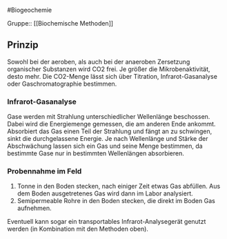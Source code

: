 #Biogeochemie 

Gruppe:: [[Biochemische Methoden]]

## Prinzip

Sowohl bei der aeroben, als auch bei der anaeroben Zersetzung organischer Substanzen wird CO2 frei. Je größer die Mikrobenaktivität, desto mehr. Die CO2-Menge lässt sich über Titration, Infrarot-Gasanalyse oder Gaschromatographie bestimmen.

### Infrarot-Gasanalyse

Gase werden mit Strahlung unterschiedlicher Wellenlänge beschossen. Dabei wird die Energiemenge gemessen, die am anderen Ende ankommt. Absorbiert das Gas einen Teil der Strahlung und fängt an zu schwingen, sinkt die durchgelassene Energie. Je nach Wellenlänge und Stärke der Abschwächung lassen sich ein Gas und seine Menge bestimmen, da bestimmte Gase nur in bestimmten Wellenlängen absorbieren.

### Probennahme im Feld

1. Tonne in den Boden stecken, nach einiger Zeit etwas Gas abfüllen. Aus dem Boden ausgetretenes Gas wird dann im Labor analysiert.
2. Semipermeable Rohre in den Boden stecken, die direkt im Boden Gas aufnehmen.

Eventuell kann sogar ein transportables Infrarot-Analysegerät genutzt werden (in Kombination mit den Methoden oben).